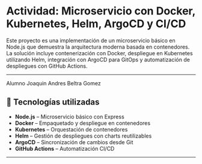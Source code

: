 # Actividad: Microservicio con Docker, Kubernetes, Helm, ArgoCD y CI/CD

Este proyecto es una implementación de un microservicio básico en Node.js que demuestra la arquitectura moderna basada en contenedores. La solución incluye contenerización con Docker, despliegue en Kubernetes utilizando Helm, integración con ArgoCD para GitOps y automatización de despliegues con GitHub Actions.

---
Alumno Joaquin Andres Beltra Gomez

## 📌 Tecnologías utilizadas

- **Node.js** – Microservicio básico con Express
- **Docker** – Empaquetado y despliegue en contenedores
- **Kubernetes** – Orquestación de contenedores
- **Helm** – Gestión de despliegues con charts reutilizables
- **ArgoCD** – Sincronización de cambios desde Git
- **GitHub Actions** – Automatización CI/CD

---

